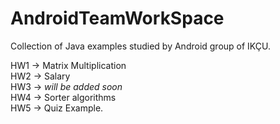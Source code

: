 # AndroidTeamWorkSpace
Collection of Java examples studied by Android group of IKÇU.

HW1 -> Matrix Multiplication  
HW2 -> Salary  
HW3 -> *will be added soon*    
HW4 -> Sorter algorithms    
HW5 -> Quiz Example.
